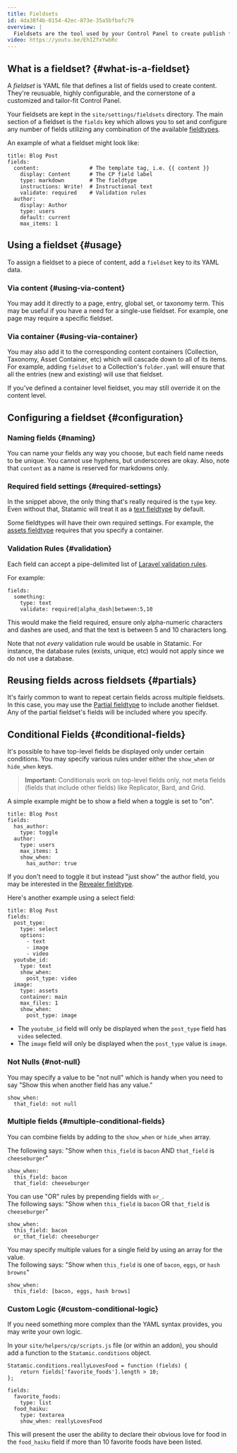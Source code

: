 ```yaml
---
title: Fieldsets
id: 4da38f4b-0154-42ec-873e-35a5bfbafc79
overview: |
  Fieldsets are the tool used by your Control Panel to create publish forms. They establish your content model. Essentially, a schema that defines your fields, data types, and the interface used to manage them.
video: https://youtu.be/EhIZfxYwbRc
---
```


## What is a fieldset? {#what-is-a-fieldset}

A _fieldset_ is YAML file that defines a list of fields used to create content. They're reusuable, highly configurable, and the cornerstone of a customized and tailor-fit Control Panel.

Your fieldsets are kept in the `site/settings/fieldsets` directory. The main section of a fieldset is the `fields` key which allows you to set and configure any number of fields utilizing any combination of the available [fieldtypes](/fieldtypes).

An example of what a fieldset might look like:

``` .language-yaml
title: Blog Post
fields:
  content:                # The template tag, i.e. {{ content }}
    display: Content      # The CP field label
    type: markdown        # The fieldtype
    instructions: Write!  # Instructional text
    validate: required    # Validation rules
  author:
    display: Author
    type: users
    default: current
    max_items: 1
```

## Using a fieldset {#usage}

To assign a fieldset to a piece of content, add a `fieldset` key to its YAML data.

### Via content {#using-via-content}

You may add it directly to a page, entry, global set, or taxonomy term. This may be useful if you have a need for a single-use fieldset. For example, one page may require a specific fieldset.

### Via container {#using-via-container}

You may also add it to the corresponding content containers (Collection, Taxonomy, Asset Container, etc) which will cascade down to all of its items. For example, adding `fieldset` to a Collection's `folder.yaml` will ensure that all the entries (new and existing) will use that fieldset.

If you've defined a container level fieldset, you may still override it on the content level.

## Configuring a fieldset {#configuration}

### Naming fields {#naming}

You can name your fields any way you choose, but each field name needs to be unique. You cannot use hyphens, but underscores are okay. Also, note that `content` as a name is reserved for markdowns only.

### Required field settings {#required-settings}

In the snippet above, the only thing that's really required is the `type` key. Even without that, Statamic will treat it as a [text fieldtype](/fieldtypes/text) by default.

Some fieldtypes will have their own required settings. For example, the [assets fieldtype](/fieldtypes/assets) requires that you specify a container.

### Validation Rules {#validation}

Each field can accept a pipe-delimited list of [Laravel validation rules](https://laravel.com/docs/5.1/validation#available-validation-rules).

For example:

``` .language-yaml
fields:
  something:
    type: text
    validate: required|alpha_dash|between:5,10
```

This would make the field required, ensure only alpha-numeric characters and dashes are used, and that the text is between 5 and 10 characters long.

Note that not _every_ validation rule would be usable in Statamic. For instance, the database rules (exists, unique, etc) would not apply since we do not use a database.

## Reusing fields across fieldsets {#partials}

It's fairly common to want to repeat certain fields across multiple fieldsets. In this case, you may use the [Partial fieldtype](/fieldtypes/partial) to include another fieldset. Any of the partial fieldset's fields will be included where you specify.

## Conditional Fields {#conditional-fields}

It's possible to have top-level fields be displayed only under certain conditions. You may specify various rules under either the `show_when` or `hide_when` keys.

> **Important:** Conditionals work on top-level fields only, not meta fields (fields that include other fields) like Replicator, Bard, and Grid.

A simple example might be to show a field when a toggle is set to "on".

``` .language-yaml
title: Blog Post
fields:
  has_author:
    type: toggle
  author:
    type: users
    max_items: 1
    show_when:
      has_author: true
```

If you don't need to toggle it but instead "just show" the author field, you may be interested in the [Revealer fieldtype](/fieldtypes/revealer).

Here's another example using a select field:

``` .language-yaml
title: Blog Post
fields:
  post_type:
    type: select
    options:
      - text
      - image
      - video
  youtube_id:
    type: text
    show_when:
      post_type: video
  image:
    type: assets
    container: main
    max_files: 1
    show_when:
      post_type: image
```

- The `youtube_id` field will only be displayed when the `post_type` field has `video` selected.
- The `image` field will only be displayed when the `post_type` value is `image`.

### Not Nulls {#not-null}

You may specify a value to be "not null" which is handy when you need to say "Show this when another field has any value."

``` .language-yaml
show_when:
  that_field: not null
```

### Multiple fields {#multiple-conditional-fields}

You can combine fields by adding to the `show_when` or `hide_when` array.

The following says: "Show when `this_field` is `bacon` AND `that_field` is `cheeseburger`"

``` .language-yaml
show_when:
  this_field: bacon
  that_field: cheeseburger
```

You can use "OR" rules by prepending fields with `or_`.  
The following says: "Show when `this_field` is `bacon` OR `that_field` is `cheeseburger`"

``` .language-yaml
show_when:
  this_field: bacon
  or_that_field: cheeseburger
```

You may specify multiple values for a single field by using an array for the value.  
The following says: "Show when `this_field` is one of `bacon`, `eggs`, or `hash browns`"

``` .language-yaml
show_when:
  this_field: [bacon, eggs, hash brows]
```

### Custom Logic {#custom-conditional-logic}

If you need something more complex than the YAML syntax provides, you may write your own logic.

In your `site/helpers/cp/scripts.js` file (or within an addon), you should add a function to the `Statamic.conditions` object.

``` .language-javascript
Statamic.conditions.reallyLovesFood = function (fields) {
    return fields['favorite_foods'].length > 10;
};
```

``` .language-yaml
fields:
  favorite_foods:
    type: list
  food_haiku:
    type: textarea
    show_when: reallyLovesFood
```

This will present the user the ability to declare their obvious love for food in the `food_haiku` field if more than 10 favorite foods have been listed.
